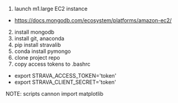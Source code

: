 1. launch m1.large EC2 instance
  - https://docs.mongodb.com/ecosystem/platforms/amazon-ec2/
2. install mongodb
3. install git, anaconda
4. pip install stravalib
5. conda install pymongo
6. clone project repo
7. copy access tokens to .bashrc
  - export STRAVA_ACCESS_TOKEN='token'
  - export STRAVA_CLIENT_SECRET='token'

NOTE: scripts cannon import matplotlib 
